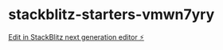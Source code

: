 # stackblitz-starters-vmwn7yry

[Edit in StackBlitz next generation editor ⚡️](https://stackblitz.com/~/github.com/toniewei/stackblitz-starters-vmwn7yry)
